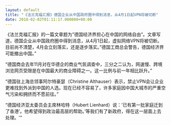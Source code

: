 ```yaml
---
layout: default
title: "《法兰克福汇报》德国企业从中国政府圈中得到消息，从4月1日起VPN将被切断"
date: 2018-02-02T01:11:17.000000+08:00
---
```


《法兰克福汇报》的一篇文章题为”德国经济界担心在中国的网络自由”。文章写道，德国企业从中国政府圈中得到消息，从4月1日起，虚拟网络VPN将被切断。目前尚不清楚，4月会立刻落实，还是逐步落实。”德国工商总会警告，德国经济界可能撤出中国。”

“德国商会去年11月对在华德企的商业气氛调查中，三分之二认为，网速慢、跨境浏览网页受限是在中国最大的商业障碍之一。这一比例与前一年相比跃升。”

“德国驻上海总领事阿尔特豪瑟（Christine Althauser）表示，禁止VPN会让企业更难找到外派到中国的人选。现在已经不容易了，许多家庭因中国大城市的严重空气污染和拥挤而不愿前往。”

“德国经济亚太委员会主席林哈特（Hubert Lienhard）说：’已有第一批家庭迁到了香港’。他希望得到政治最高层的帮助。’等我们有了新政府，得在这一层面上去处理。'”

